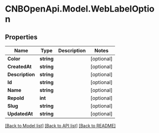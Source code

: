 # CNBOpenApi.Model.WebLabelOption

## Properties

Name | Type | Description | Notes
------------ | ------------- | ------------- | -------------
**Color** | **string** |  | [optional] 
**CreatedAt** | **string** |  | [optional] 
**Description** | **string** |  | [optional] 
**Id** | **string** |  | [optional] 
**Name** | **string** |  | [optional] 
**RepoId** | **int** |  | [optional] 
**Slug** | **string** |  | [optional] 
**UpdatedAt** | **string** |  | [optional] 

[[Back to Model list]](../../README.md#documentation-for-models) [[Back to API list]](../../README.md#documentation-for-api-endpoints) [[Back to README]](../../README.md)

